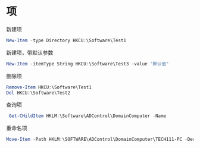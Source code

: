 # 项

新建项

```powershell
New-Item -type Directory HKCU:\Software\Test1
```

新建项，带默认参数

```powershell
New-Item -itemType String HKCU:\Software\Test3 -value "默认值"
```

删除项

```powershell
Remove-Item HKCU:\Software\Test1
Del HKCU:\Software\Test2
```

查询项

```powershell
 Get-CHildItem HKLM:\Software\ADControl\DomainComputer -Name
```

重命名项

```powershell
Move-Item -Path HKLM:\SOFTWARE\ADControl\DomainComputer\TECH111-PC -Destination HKLM:\SOFTWARE\ADControl\DomainComputer\TECH135-PC
```
